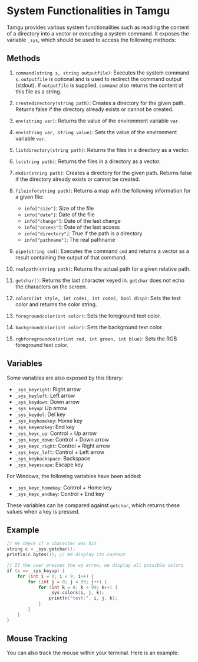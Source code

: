 # System Functionalities in Tamgu

Tamgu provides various system functionalities such as reading the content of a directory into a vector or executing a system command. It exposes the variable `_sys`, which should be used to access the following methods:

## Methods

1. `command(string s, string outputfile)`: Executes the system command `s`. `outputfile` is optional and is used to redirect the command output (stdout). If `outputfile` is supplied, `command` also returns the content of this file as a string.

2. `createdirectory(string path)`: Creates a directory for the given path. Returns false if the directory already exists or cannot be created.

3. `env(string var)`: Returns the value of the environment variable `var`.

4. `env(string var, string value)`: Sets the value of the environment variable `var`.

5. `listdirectory(string path)`: Returns the files in a directory as a vector.

6. `ls(string path)`: Returns the files in a directory as a vector.

7. `mkdir(string path)`: Creates a directory for the given path. Returns false if the directory already exists or cannot be created.

8. `fileinfo(string path)`: Returns a map with the following information for a given file:
   - `info["size"]`: Size of the file
   - `info["date"]`: Date of the file
   - `info["change"]`: Date of the last change
   - `info["access"]`: Date of the last access
   - `info["directory"]`: True if the path is a directory
   - `info["pathname"]`: The real pathname

9. `pipe(string cmd)`: Executes the command `cmd` and returns a vector as a result containing the output of that command.

10. `realpath(string path)`: Returns the actual path for a given relative path.

11. `getchar()`: Returns the last character keyed in. `getchar` does not echo the characters on the screen.

12. `colors(int style, int code1, int code2, bool disp)`: Sets the text color and returns the color string.

13. `foregroundcolor(int color)`: Sets the foreground text color.

14. `backgroundcolor(int color)`: Sets the background text color.

15. `rgbforegroundcolor(int red, int green, int blue)`: Sets the RGB foreground text color.

## Variables

Some variables are also exposed by this library:
- `_sys_keyright`: Right arrow
- `_sys_keyleft`: Left arrow
- `_sys_keydown`: Down arrow
- `_sys_keyup`: Up arrow
- `_sys_keydel`: Del key
- `_sys_keyhomekey`: Home key
- `_sys_keyendkey`: End key
- `_sys_keyc_up`: Control + Up arrow
- `_sys_keyc_down`: Control + Down arrow
- `_sys_keyc_right`: Control + Right arrow
- `_sys_keyc_left`: Control + Left arrow
- `_sys_keybackspace`: Backspace
- `_sys_keyescape`: Escape key

For Windows, the following variables have been added:
- `_sys_keyc_homekey`: Control + Home key
- `_sys_keyc_endkey`: Control + End key

These variables can be compared against `getchar`, which returns these values when a key is pressed.

## Example

```cpp
// We check if a character was hit
string c = _sys.getchar();
println(c.bytes()); // We display its content

// If the user presses the up arrow, we display all possible colors
if (c == _sys_keyup) {
    for (int i = 0; i < 9; i++) {
        for (int j = 0; j < 99; j++) {
            for (int k = 0; k < 99; k++) {
                _sys.colors(i, j, k);
                println("test:", i, j, k);
            }
        }
    }
}
```

## Mouse Tracking

You can also track the mouse within your terminal. Here is an example: